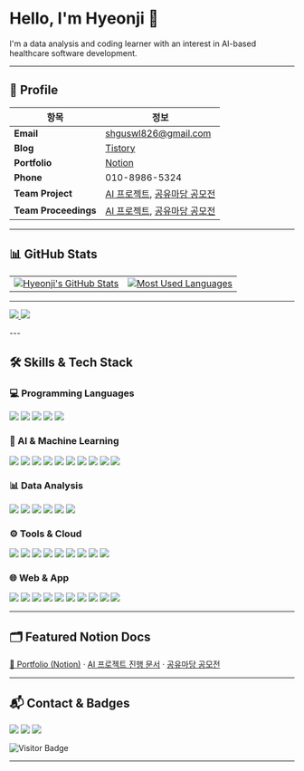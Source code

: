 # Hello, I'm Hyeonji 👋

I'm a data analysis and coding learner with an interest in AI-based healthcare software development.

---

## 📌 Profile

| **항목**          | **정보** |
|------------------|-----------|
| **Email**      | shguswl826@gmail.com |
| **Blog**       | [Tistory](https://hyeonji826.tistory.com/) |
| **Portfolio**  | [Notion](https://www.notion.so/2457cdb288bf808d8cebde7886b5532b?source=copy_link/) |
| **Phone**      | 010-8986-5324 |
| **Team Project** | [AI 프로젝트](https://github.com/group5-ocr), [공유마당 공모전](https://github.com/minhwa-studio) |
| **Team Proceedings** | [AI 프로젝트](https://www.notion.so/24ca304ac11280cdb6e1fa0952c846dc?source=copy_link), [공유마당 공모전](https://www.notion.so/Minhwa-Studio-2547cdb288bf80e7a18ee507a07335aa?source=copy_link) |

---

## 📊 GitHub Stats

<table>
  <tr>
    <td>
      <a href="https://github.com/hyeonji826" target="_blank" rel="noopener noreferrer">
        <img
          src="https://github-readme-stats.vercel.app/api?username=hyeonji826&show_icons=true&include_all_commits=true&count_private=true&theme=transparent"
          alt="Hyeonji's GitHub Stats"
        />
      </a>
    </td>
    <td>
      <a href="https://github.com/hyeonji826?tab=repositories" target="_blank" rel="noopener noreferrer">
        <img
          src="https://github-readme-stats.vercel.app/api/top-langs/?username=hyeonji826&layout=donut&langs_count=8"
          alt="Most Used Languages"
        />
      </a>
    </td>
  </tr>
</table>

---
<p align="left">
  <a href="https://github.com/group5-ocr/ocr-pipeline" target="_blank" rel="noopener noreferrer">
    <img src="https://github-readme-stats.vercel.app/api/pin/?username=group5-ocr&repo=ocr-pipeline&theme=transparent&show_owner=true&v=1" />
  </a>
  <a href="https://github.com/minhwa-studio/minhwa-app" target="_blank" rel="noopener noreferrer">
    <img src="https://github-readme-stats.vercel.app/api/pin/?username=minhwa-studio&repo=minhwa-app&theme=transparent&show_owner=true&v=1" />
  </a>
</p>
---


## 🛠️ Skills & Tech Stack

### **💻 Programming Languages**
<p>
  <img src="https://img.shields.io/badge/Python-3776AB?style=for-the-badge&logo=python&logoColor=white"/>
  <img src="https://img.shields.io/badge/JavaScript-F7DF1E?style=for-the-badge&logo=javascript&logoColor=black"/>
  <img src="https://img.shields.io/badge/Java-007396?style=for-the-badge&logo=java&logoColor=white"/>
  <img src="https://img.shields.io/badge/R-276DC3?style=for-the-badge&logo=r&logoColor=white"/>
  <img src="https://img.shields.io/badge/SQL-4479A1?style=for-the-badge&logo=MySQL&logoColor=white"/>
</p>

### **🤖 AI & Machine Learning**
<p>
  <img src="https://img.shields.io/badge/PyTorch-EE4C2C?style=for-the-badge&logo=pytorch&logoColor=white"/>
  <img src="https://img.shields.io/badge/TensorFlow-FF6F00?style=for-the-badge&logo=tensorflow&logoColor=white"/>
  <img src="https://img.shields.io/badge/scikit--learn-F7931E?style=for-the-badge&logo=scikit-learn&logoColor=white"/>
  <img src="https://img.shields.io/badge/YOLO-00FFFF?style=for-the-badge&logo=OpenCV&logoColor=black"/>
  <img src="https://img.shields.io/badge/Stable%20Diffusion-5A67D8?style=for-the-badge&logo=cloudflare&logoColor=white"/>
  <img src="https://img.shields.io/badge/DreamBooth-8A2BE2?style=for-the-badge"/>
  <img src="https://img.shields.io/badge/LoRA-FF69B4?style=for-the-badge"/>
  <img src="https://img.shields.io/badge/OCR-Tesseract%2C%20EasyOCR%2C%20PaddleOCR-4285F4?style=for-the-badge&logo=google&logoColor=white"/>
  <img src="https://img.shields.io/badge/SAM-000000?style=for-the-badge&logo=Meta&logoColor=white"/>
  <img src="https://img.shields.io/badge/FastAPI-009688?style=for-the-badge&logo=fastapi&logoColor=white"/>
</p>

### **📊 Data Analysis**
<p>
  <img src="https://img.shields.io/badge/Pandas-150458?style=for-the-badge&logo=pandas&logoColor=white"/>
  <img src="https://img.shields.io/badge/NumPy-013243?style=for-the-badge&logo=numpy&logoColor=white"/>
  <img src="https://img.shields.io/badge/Matplotlib-005571?style=for-the-badge&logo=plotly&logoColor=white"/>
  <img src="https://img.shields.io/badge/Seaborn-76B900?style=for-the-badge&logo=plotly&logoColor=white"/>
  <img src="https://img.shields.io/badge/MySQL-4479A1?style=for-the-badge&logo=mysql&logoColor=white"/>
  <img src="https://img.shields.io/badge/MongoDB-47A248?style=for-the-badge&logo=mongodb&logoColor=white"/>
</p>

### **⚙️ Tools & Cloud**
<p>
  <img src="https://img.shields.io/badge/Git-F05032?style=for-the-badge&logo=git&logoColor=white"/>
  <img src="https://img.shields.io/badge/GitHub-181717?style=for-the-badge&logo=github&logoColor=white"/>
  <img src="https://img.shields.io/badge/Google%20Colab-F9AB00?style=for-the-badge&logo=googlecolab&logoColor=white"/>
  <img src="https://img.shields.io/badge/Jupyter-F37626?style=for-the-badge&logo=jupyter&logoColor=white"/>
  <img src="https://img.shields.io/badge/VSCode-0078D4?style=for-the-badge&logo=visual-studio-code&logoColor=white"/>
  <img src="https://img.shields.io/badge/PyCharm-21D789?style=for-the-badge&logo=pycharm&logoColor=black"/>
  <img src="https://img.shields.io/badge/AWS-232F3E?style=for-the-badge&logo=amazonaws&logoColor=white"/>
  <img src="https://img.shields.io/badge/Postman-FF6C37?style=for-the-badge&logo=postman&logoColor=white"/>
  <img src="https://img.shields.io/badge/Selenium-43B02A?style=for-the-badge&logo=selenium&logoColor=white"/>
</p>

### **🌐 Web & App**
<p>
  <img src="https://img.shields.io/badge/HTML5-E34F26?style=for-the-badge&logo=html5&logoColor=white"/>
  <img src="https://img.shields.io/badge/CSS3-1572B6?style=for-the-badge&logo=css3&logoColor=white"/>
  <img src="https://img.shields.io/badge/SCSS-CC6699?style=for-the-badge&logo=sass&logoColor=white"/>
  <img src="https://img.shields.io/badge/React-61DAFB?style=for-the-badge&logo=react&logoColor=black"/>
  <img src="https://img.shields.io/badge/Node.js-339933?style=for-the-badge&logo=node.js&logoColor=white"/>
  <img src="https://img.shields.io/badge/Express-000000?style=for-the-badge&logo=express&logoColor=white"/>
  <img src="https://img.shields.io/badge/REST%20API-0096D6?style=for-the-badge&logo=swagger&logoColor=white"/>
  <img src="https://img.shields.io/badge/WebRTC-333333?style=for-the-badge&logo=webrtc&logoColor=white"/>
  <img src="https://img.shields.io/badge/Socket.io-010101?style=for-the-badge&logo=socket.io&logoColor=white"/>
  <img src="https://img.shields.io/badge/React%20Native-61DAFB?style=for-the-badge&logo=react&logoColor=black"/>
</p>

----

## 🗂️ Featured Notion Docs
<p>
  <a href="https://www.notion.so/2457cdb288bf808d8cebde7886b5532b" target="_blank">📒 Portfolio (Notion)</a> ·
  <a href="https://www.notion.so/24ca304ac11280cdb6e1fa0952c846dc" target="_blank"> AI 프로젝트 진행 문서</a> ·
  <a href="https://www.notion.so/Minhwa-Studio-2547cdb288bf80e7a18ee507a07335aa" target="_blank"> 공유마당 공모전</a>
</p>

---

## 📬 Contact & Badges

<p>
  <a href="mailto:shguswl826@gmail.com"><img src="https://img.shields.io/badge/Gmail-D14836?logo=gmail&logoColor=white&style=for-the-badge"/></a>
  <a href="https://hyeonji826.tistory.com/"><img src="https://img.shields.io/badge/Tistory-000000?style=for-the-badge"/></a>
  <a href="https://github.com/hyeonji826"><img src="https://img.shields.io/badge/GitHub-181717?logo=github&logoColor=white&style=for-the-badge"/></a>
</p>

<p>
  <img src="https://komarev.com/ghpvc/?username=hyeonji826&label=visitors&color=0e75b6&style=flat-square" alt="Visitor Badge"/>
</p>

---
